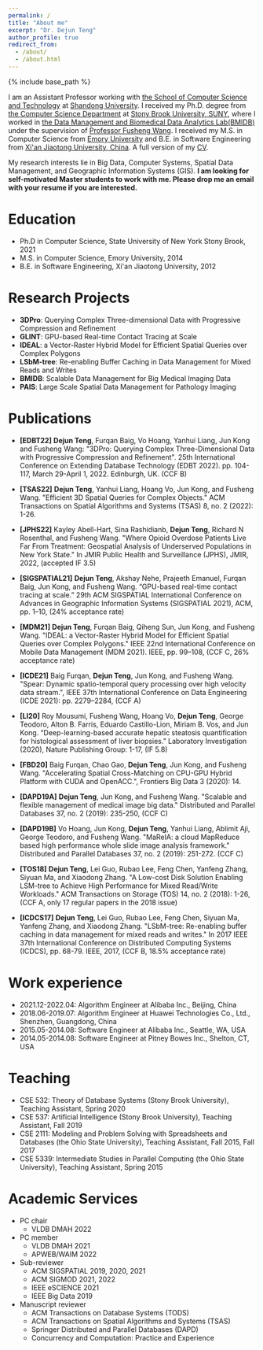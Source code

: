 ```yaml
---
permalink: /
title: "About me"
excerpt: "Dr. Dejun Teng"
author_profile: true
redirect_from: 
  - /about/
  - /about.html
---
```


{% include base_path %}

I am an Assistant Professor working with [the School of Computer Science and Technology](https://www.cs.sdu.edu.cn/) at [Shandong University](https://www.sdu.edu.cn/). I received my Ph.D. degree from [the Computer Science Department](https://www.cs.stonybrook.edu/) at [Stony Brook University, SUNY](https://www.stonybrook.edu/), where I worked in [the Data Management and Biomedical Data Analytics Lab(BMIDB)](http://bmidb.cs.stonybrook.edu/) under the supervision of [Professor Fusheng Wang](https://www3.cs.stonybrook.edu/~fuswang/). I received my M.S. in Computer Science from [Emory University](https://www.cs.emory.edu/home/) and B.E. in Software Engineering from [Xi'an Jiaotong University, China](http://se.xjtu.edu.cn/). A full version of my [CV](/files/cv.pdf).

My research interests lie in Big Data, Computer Systems, Spatial Data Management, and Geographic Information Systems (GIS). **I am looking for self-motivated Master students to work with me. Please drop me an email with your resume if you are interested.**       	   

Education
======
* Ph.D in Computer Science, State University of New York Stony Brook, 2021
* M.S. in Computer Science, Emory University, 2014
* B.E. in Software Engineering, Xi'an Jiaotong University, 2012

Research Projects
======
* **3DPro**: Querying Complex Three-dimensional Data with Progressive Compression and Refinement			     
* **GLINT**: GPU-based Real-time Contact Tracing at Scale  	       
* **IDEAL**: a Vector-Raster Hybrid Model for Efficient Spatial Queries over Complex Polygons		     
* **LSbM-tree**: Re-enabling Buffer Caching in Data Management for Mixed Reads and Writes
* **BMIDB**: Scalable Data Management for Big Medical Imaging Data		 	   
* **PAIS**: Large Scale Spatial Data Management for Pathology Imaging 

Publications
======
* **[EDBT22]** **Dejun Teng**, Furqan Baig, Vo Hoang, Yanhui Liang, Jun Kong and Fusheng Wang: "3DPro: Querying Complex Three-Dimensional Data with Progressive Compression and Refinement". 25th International Conference on Extending Database Technology (EDBT 2022). pp. 104-117, March 29-April 1, 2022. Edinburgh, UK. (CCF B)

* **[TSAS22]** **Dejun Teng**, Yanhui Liang, Hoang Vo, Jun Kong, and Fusheng Wang. "Efficient 3D Spatial Queries for Complex Objects." ACM Transactions on Spatial Algorithms and Systems (TSAS) 8, no. 2 (2022): 1-26.

* **[JPHS22]** Kayley Abell-Hart, Sina Rashidianb, **Dejun Teng**, Richard N Rosenthal, and Fusheng Wang. "Where Opioid Overdose Patients Live Far From Treatment: Geospatial Analysis of Underserved Populations in New York State." In JMIR Public Health and Surveillance (JPHS), JMIR, 2022, (accepted IF 3.5)

* **[SIGSPATIAL21]** **Dejun Teng**, Akshay Nehe, Prajeeth Emanuel, Furqan Baig, Jun Kong, and Fusheng Wang. “GPU-based real-time contact tracing at scale.” 29th ACM SIGSPATIAL International Conference on Advances in Geographic Information Systems (SIGSPATIAL 2021), ACM, pp. 1–10, (24% acceptance rate)

* **[MDM21]** **Dejun Teng**, Furqan Baig, Qiheng Sun, Jun Kong, and Fusheng Wang. "IDEAL: a Vector-Raster Hybrid Model for Efficient Spatial Queries over Complex Polygons." IEEE 22nd International Conference on Mobile Data Management (MDM 2021). IEEE, pp. 99–108, (CCF C, 26% acceptance rate)

* **[ICDE21]** Baig Furqan, **Dejun Teng**, Jun Kong, and Fusheng Wang. "Spear: Dynamic spatio-temporal query processing over high velocity data stream.", IEEE 37th International Conference on Data Engineering (ICDE 2021): pp. 2279–2284, (CCF A)

* **[LI20]** Roy Mousumi, Fusheng Wang, Hoang Vo, **Dejun Teng**, George Teodoro, Alton B. Farris, Eduardo Castillo-Lion, Miriam B. Vos, and Jun Kong. “Deep-learning-based accurate hepatic steatosis quantification for histological assessment of liver biopsies.” Laboratory Investigation (2020), Nature Publishing Group: 1-17, (IF 5.8)

* **[FBD20]** Baig Furqan, Chao Gao, **Dejun Teng**, Jun Kong, and Fusheng Wang. "Accelerating Spatial Cross-Matching on CPU-GPU Hybrid Platform with CUDA and OpenACC.", Frontiers Big Data 3 (2020): 14.

* **[DAPD19A]** **Dejun Teng**, Jun Kong, and Fusheng Wang. "Scalable and flexible management of medical image big data." Distributed and Parallel Databases 37, no. 2 (2019): 235-250, (CCF C)


* **[DAPD19B]** Vo Hoang, Jun Kong, **Dejun Teng**, Yanhui Liang, Ablimit Aji, George Teodoro, and Fusheng Wang. "MaReIA: a cloud MapReduce based high performance whole slide image analysis framework." Distributed and Parallel Databases 37, no. 2 (2019): 251-272. (CCF C)

* **[TOS18]** **Dejun Teng**, Lei Guo, Rubao Lee, Feng Chen, Yanfeng Zhang, Siyuan Ma, and Xiaodong Zhang. "A Low-cost Disk Solution Enabling LSM-tree to Achieve High Performance for Mixed Read/Write Workloads." ACM Transactions on Storage (TOS) 14, no. 2 (2018): 1-26, (CCF A, only 17 regular papers in the 2018 issue)

* **[ICDCS17]** **Dejun Teng**, Lei Guo, Rubao Lee, Feng Chen, Siyuan Ma, Yanfeng Zhang, and Xiaodong Zhang. "LSbM-tree: Re-enabling buffer caching in data management for mixed reads and writes." In 2017 IEEE 37th International Conference on Distributed Computing Systems (ICDCS), pp. 68-79. IEEE, 2017, (CCF B, 18.5% acceptance rate)


Work experience
======
* 2021.12-2022.04: Algorithm Engineer at Alibaba Inc., Beijing, China
* 2018.06-2019.07: Algorithm Engineer at Huawei Technologies Co., Ltd., Shenzhen, Guangdong, China
* 2015.05-2014.08: Software Engineer at Alibaba Inc., Seattle, WA, USA
* 2014.05-2014.08: Software Engineer at Pitney Bowes Inc., Shelton, CT, USA

Teaching
======
* CSE 532: Theory of Database Systems (Stony Brook University), Teaching Assistant, Spring 2020
* CSE 537: Artificial Intelligence (Stony Brook University), Teaching Assistant, Fall 2019
* CSE 2111: Modeling and Problem Solving with Spreadsheets and Databases (the Ohio State University), Teaching Assistant, Fall 2015, Fall 2017
* CSE 5339: Intermediate Studies in Parallel Computing (the Ohio State University), Teaching Assistant, Spring 2015
  
Academic Services
======
* PC chair
  * VLDB DMAH 2022
* PC member
  * VLDB DMAH 2021
  * APWEB/WAIM 2022 
* Sub-reviewer
  * ACM SIGSPATIAL 2019, 2020, 2021
  * ACM SIGMOD 2021, 2022
  * IEEE eSCIENCE 2021
  * IEEE Big Data 2019
* Manuscript reviewer
  * ACM Transactions on Database Systems (TODS)
  * ACM Transactions on Spatial Algorithms and Systems (TSAS)
  * Springer Distributed and Parallel Databases (DAPD)
  * Concurrency and Computation: Practice and Experience


